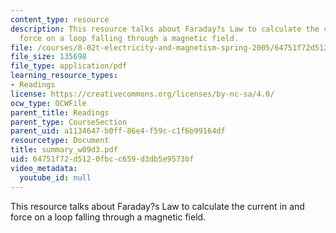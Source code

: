 ```yaml
---
content_type: resource
description: This resource talks about Faraday?s Law to calculate the current in and
  force on a loop falling through a magnetic field.
file: /courses/8-02t-electricity-and-magnetism-spring-2005/64751f72d5120fbcc659d3db5e9573bf_summary_w09d3.pdf
file_size: 135698
file_type: application/pdf
learning_resource_types:
- Readings
license: https://creativecommons.org/licenses/by-nc-sa/4.0/
ocw_type: OCWFile
parent_title: Readings
parent_type: CourseSection
parent_uid: a1134647-b0ff-86e4-f59c-c1f6b99164df
resourcetype: Document
title: summary_w09d3.pdf
uid: 64751f72-d512-0fbc-c659-d3db5e9573bf
video_metadata:
  youtube_id: null
---
```

This resource talks about Faraday?s Law to calculate the current in and force on a loop falling through a magnetic field.